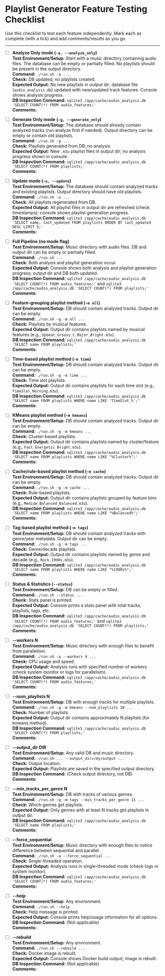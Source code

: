 # Playlist Generator Feature Testing Checklist

Use this checklist to test each feature independently. Mark each as complete (with a tick) and add comments/results as you go.

---

- [ ] **Analyze Only mode (`-a, --analyze_only`)**  
  **Test Environment/Setup:** Start with a music directory containing audio files. The database can be empty or partially filled. No playlists should be present in the output directory.  
  **Command:** `./run.sh -a ...`  
  **Check:** DB updated, no playlists created.  
  **Expected Output:** No new playlists in output dir; database file (`audio_analysis.db`) updated with new/updated track features. Console shows analysis progress.  
  **DB Inspection Command:** `sqlite3 /app/cache/audio_analysis.db 'SELECT COUNT(*) FROM audio_features;'`  
  **Comments:**

- [ ] **Generate Only mode (`-g, --generate_only`)**  
  **Test Environment/Setup:** The database should already contain analyzed tracks (run analyze first if needed). Output directory can be empty or contain old playlists.  
  **Command:** `./run.sh -g ...`  
  **Check:** Playlists generated from DB, no analysis.  
  **Expected Output:** New `.m3u` playlist files in output dir; no analysis progress shown in console.  
  **DB Inspection Command:** `sqlite3 /app/cache/audio_analysis.db 'SELECT COUNT(*) FROM playlists;'`  
  **Comments:**

- [ ] **Update mode (`-u, --update`)**  
  **Test Environment/Setup:** The database should contain analyzed tracks and existing playlists. Output directory should have old playlists.  
  **Command:** `./run.sh -u ...`  
  **Check:** All playlists regenerated from DB.  
  **Expected Output:** All playlist files in output dir are refreshed (check timestamps); console shows playlist generation progress.  
  **DB Inspection Command:** `sqlite3 /app/cache/audio_analysis.db 'SELECT name, last_updated FROM playlists ORDER BY last_updated DESC LIMIT 5;'`  
  **Comments:**

- [ ] **Full Pipeline (no mode flag)**  
  **Test Environment/Setup:** Music directory with audio files. DB and output dir can be empty or partially filled.  
  **Command:** `./run.sh ...`  
  **Check:** Both analysis and playlist generation occur.  
  **Expected Output:** Console shows both analysis and playlist generation progress; output dir and DB both updated.  
  **DB Inspection Command:** `sqlite3 /app/cache/audio_analysis.db 'SELECT COUNT(*) FROM audio_features;'` and `sqlite3 /app/cache/audio_analysis.db 'SELECT COUNT(*) FROM playlists;'`  
  **Comments:**

- [ ] **Feature-grouping playlist method (`-m all`)**  
  **Test Environment/Setup:** DB should contain analyzed tracks. Output dir can be empty.  
  **Command:** `./run.sh -g -m all ...`  
  **Check:** Playlists by musical features.  
  **Expected Output:** Output dir contains playlists named by musical features (e.g., `Upbeat_Groovy_C_Major_Bright.m3u`).  
  **DB Inspection Command:** `sqlite3 /app/cache/audio_analysis.db 'SELECT name FROM playlists;'`  
  **Comments:**

- [ ] **Time-based playlist method (`-m time`)**  
  **Test Environment/Setup:** DB should contain analyzed tracks. Output dir can be empty.  
  **Command:** `./run.sh -g -m time ...`  
  **Check:** Time slot playlists.  
  **Expected Output:** Output dir contains playlists for each time slot (e.g., `TimeSlot_Morning.m3u`).  
  **DB Inspection Command:** `sqlite3 /app/cache/audio_analysis.db "SELECT name FROM playlists WHERE name LIKE 'TimeSlot_%';"`  
  **Comments:**

- [ ] **KMeans playlist method (`-m kmeans`)**  
  **Test Environment/Setup:** DB should contain analyzed tracks. Output dir can be empty.  
  **Command:** `./run.sh -g -m kmeans ...`  
  **Check:** Cluster-based playlists.  
  **Expected Output:** Output dir contains playlists named by cluster/feature (e.g., `Fast_Energetic_Bright.m3u`).  
  **DB Inspection Command:** `sqlite3 /app/cache/audio_analysis.db 'SELECT name FROM playlists WHERE name LIKE "%Cluster%";'`  
  **Comments:**

- [ ] **Cache/rule-based playlist method (`-m cache`)**  
  **Test Environment/Setup:** DB should contain analyzed tracks. Output dir can be empty.  
  **Command:** `./run.sh -g -m cache ...`  
  **Check:** Rule-based playlists.  
  **Expected Output:** Output dir contains playlists grouped by feature bins (e.g., `Medium_Balanced_Balanced.m3u`).  
  **DB Inspection Command:** `sqlite3 /app/cache/audio_analysis.db 'SELECT name FROM playlists WHERE name LIKE "%Balanced%";'`  
  **Comments:**

- [ ] **Tag-based playlist method (`-m tags`)**  
  **Test Environment/Setup:** DB should contain analyzed tracks with genre/year metadata. Output dir can be empty.  
  **Command:** `./run.sh -g -m tags ...`  
  **Check:** Genre/decade playlists.  
  **Expected Output:** Output dir contains playlists named by genre and decade (e.g., `Rock_1990s.m3u`).  
  **DB Inspection Command:** `sqlite3 /app/cache/audio_analysis.db 'SELECT name FROM playlists WHERE name LIKE "%1990s%";'`  
  **Comments:**

- [ ] **Status & Statistics (`--status`)**  
  **Test Environment/Setup:** DB can be empty or filled.  
  **Command:** `./run.sh --status ...`  
  **Check:** Stats panel is printed.  
  **Expected Output:** Console prints a stats panel with total tracks, playlists, tags, etc.  
  **DB Inspection Command:** `sqlite3 /app/cache/audio_analysis.db 'SELECT COUNT(*) FROM audio_features;'` and `sqlite3 /app/cache/audio_analysis.db 'SELECT COUNT(*) FROM playlists;'`  
  **Comments:**

- [ ] **--workers N**  
  **Test Environment/Setup:** Music directory with enough files to benefit from parallelism.  
  **Command:** `./run.sh -a --workers 4 ...`  
  **Check:** CPU usage and speed.  
  **Expected Output:** Analysis runs with specified number of workers (check system monitor or logs for parallelism).  
  **DB Inspection Command:** `sqlite3 /app/cache/audio_analysis.db 'SELECT COUNT(*) FROM audio_features;'`  
  **Comments:**

- [ ] **--num_playlists N**  
  **Test Environment/Setup:** DB with enough tracks for multiple playlists.  
  **Command:** `./run.sh -g -m kmeans --num_playlists 10 ...`  
  **Check:** Number of playlists.  
  **Expected Output:** Output dir contains approximately N playlists (for kmeans method).  
  **DB Inspection Command:** `sqlite3 /app/cache/audio_analysis.db 'SELECT COUNT(*) FROM playlists;'`  
  **Comments:**

- [ ] **--output_dir DIR**  
  **Test Environment/Setup:** Any valid DB and music directory.  
  **Command:** `./run.sh ... --output_dir=/my/output ...`  
  **Check:** Output location.  
  **Expected Output:** Playlists are saved in the specified output directory.  
  **DB Inspection Command:** (Check output directory, not DB)  
  **Comments:**

- [ ] **--min_tracks_per_genre N**  
  **Test Environment/Setup:** DB with tracks of various genres.  
  **Command:** `./run.sh -g -m tags --min_tracks_per_genre 15 ...`  
  **Check:** Which genres get playlists.  
  **Expected Output:** Only genres with at least N tracks get playlists in output dir.  
  **DB Inspection Command:** `sqlite3 /app/cache/audio_analysis.db 'SELECT name FROM playlists;'`  
  **Comments:**

- [ ] **--force_sequential**  
  **Test Environment/Setup:** Music directory with enough files to notice difference between sequential and parallel.  
  **Command:** `./run.sh -a --force_sequential ...`  
  **Check:** Single-threaded operation.  
  **Expected Output:** Analysis runs in single-threaded mode (check logs or system monitor).  
  **DB Inspection Command:** `sqlite3 /app/cache/audio_analysis.db 'SELECT COUNT(*) FROM audio_features;'`  
  **Comments:**

- [ ] **--help**  
  **Test Environment/Setup:** Any environment.  
  **Command:** `./run.sh --help`  
  **Check:** Help message is printed.  
  **Expected Output:** Console prints help/usage information for all options.  
  **DB Inspection Command:** (Not applicable)  
  **Comments:**

- [ ] **--rebuild**  
  **Test Environment/Setup:** Any environment.  
  **Command:** `./run.sh --rebuild ...`  
  **Check:** Docker image is rebuilt.  
  **Expected Output:** Console shows Docker build output; image is rebuilt.  
  **DB Inspection Command:** (Not applicable)  
  **Comments:** 